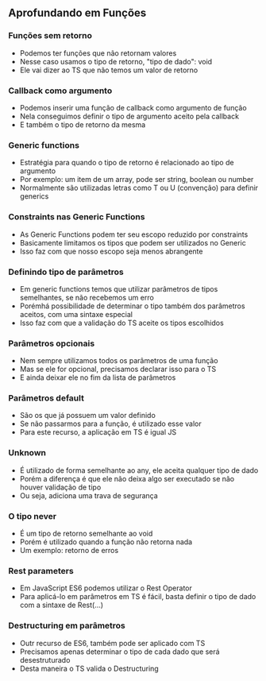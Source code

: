 ## Aprofundando em Funções

### Funções sem retorno

-   Podemos ter funções que não retornam valores
-   Nesse caso usamos o tipo de retorno, "tipo de dado": void
-   Ele vai dizer ao TS que não temos um valor de retorno

### Callback como argumento

-   Podemos inserir uma função de callback como argumento de função
-   Nela conseguimos definir o tipo de argumento aceito pela callback
-   E também o tipo de retorno da mesma

### Generic functions

-   Estratégia para quando o tipo de retorno é relacionado ao tipo de argumento
-   Por exemplo: um item de um array, pode ser string, boolean ou number
-   Normalmente são utilizadas letras como T ou U (convenção) para definir generics

### Constraints nas Generic Functions

-   As Generic Functions podem ter seu escopo reduzido por constraints
-   Basicamente limitamos os tipos que podem ser utilizados no Generic
-   Isso faz com que nosso escopo seja menos abrangente

### Definindo tipo de parâmetros

-   Em generic functions temos que utilizar parâmetros de tipos semelhantes, se não recebemos um erro
-   Porémhá possibilidade de determinar o tipo também dos parâmetros aceitos, com uma sintaxe especial
-   Isso faz com que a validação do TS aceite os tipos escolhidos

### Parâmetros opcionais

-   Nem sempre utilizamos todos os parâmetros de uma função
-   Mas se ele for opcional, precisamos declarar isso para o TS
-   E ainda deixar ele no fim da lista de parâmetros

### Parâmetros default

-   São os que já possuem um valor definido
-   Se não passarmos para a função, é utilizado esse valor
-   Para este recurso, a aplicação em TS é igual JS

### Unknown

-   É utilizado de forma semelhante ao any, ele aceita qualquer tipo de dado
-   Porém a diferença é que ele não deixa algo ser executado se não houver validação de tipo
-   Ou seja, adiciona uma trava de segurança

### O tipo never

-   É um tipo de retorno semelhante ao void
-   Porém é utilizado quando a função não retorna nada
-   Um exemplo: retorno de erros

### Rest parameters

-   Em JavaScript ES6 podemos utilizar o Rest Operator
-   Para aplicá-lo em parâmetros em TS é fácil, basta definir o tipo de dado com a sintaxe de Rest(...)

### Destructuring em parâmetros

-   Outr recurso de ES6, também pode ser aplicado com TS
-   Precisamos apenas determinar o tipo de cada dado que será desestruturado
-   Desta maneira o TS valida o Destructuring

